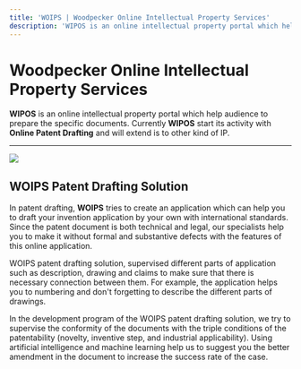```yaml
---
title: 'WOIPS | Woodpecker Online Intellectual Property Services'
description: 'WIPOS is an online intellectual property portal which help users to prepare the specific documents such as patent.'
---
```


# Woodpecker Online Intellectual Property Services
**WIPOS** is an online intellectual property portal which help audience to prepare the specific documents. Currently **WIPOS** start its activity with **Online Patent Drafting** and will extend is to other kind of IP.

------------

![](https://woips.net/image/WOIPS_LOGO_Patent.png)

## WOIPS Patent Drafting Solution
In patent drafting, **WOIPS** tries to create an application which can help you to draft your invention application by your own with international standards. Since the patent document is both technical and legal, our specialists help you to make it without formal and substantive defects with the features of this online application.

WOIPS patent drafting solution, supervised different parts of application such as description, drawing and claims to make sure that there is necessary connection between them. For example, the application helps you to numbering and don't forgetting to describe the different parts of drawings.

In the development program of the WOIPS patent drafting solution, we try to supervise the conformity of the documents with the triple conditions of the patentability (novelty, inventive step, and industrial applicability). Using artificial intelligence and machine learning help us to suggest you the better amendment in the document to increase the success rate of the case. 